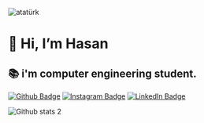 ![atatürk](https://github.com/user-attachments/assets/430973eb-b152-48b7-954e-4aa017079130)

# 👋 Hi, I’m Hasan
## 📚 i'm computer engineering student.


[![Github Badge](https://img.shields.io/badge/-Github-000?style=quare&labelColor=000&logo=Github&logoColor=white&link=link)](link) 
[![Instagram Badge](https://img.shields.io/badge/-Instagram-C13584?style=flat-quare&labelColor=C13584&logo=instagram&logoColor=white&link=link)](https://www.instagram.com/hsnkrs.exe/) 
[![LinkedIn Badge](https://img.shields.io/badge/-LinkedIn-blue?style=flat-square&logo=Linkedin&logoColor=white&link=https://www.linkedin.com/in/link)](https://www.linkedin.com/in/hasan-karşı-97312a2a2/)




![Github stats 2](https://github-readme-stats.vercel.app/api?username=HasanKarsi&show_icons=true&theme=radical)
